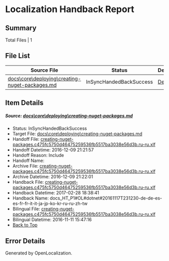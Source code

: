 # <a name='report-top'></a> Localization Handback Report

## Summary
 Total Files | 1

## File List
 Source File | Status | Details 
 ----------- | ------ | ------- 
 [docs\core\deploying\creating-nuget-packages.md](https://github.com/dotnet/docs/blob/90fe68f7f3c4b46502b5d3770b1a2d57c6af748a/docs/core/deploying/creating-nuget-packages.md) | InSyncHandedBackSuccess | [Details](#657981a05e831ffb849d0cd5b3ea25c079cb4fc132)

## Item Details
##### <a name='657981a05e831ffb849d0cd5b3ea25c079cb4fc132'></a> Source: [docs\core\deploying\creating-nuget-packages.md](https://github.com/dotnet/docs/blob/90fe68f7f3c4b46502b5d3770b1a2d57c6af748a/docs/core/deploying/creating-nuget-packages.md)
* Status: InSyncHandedBackSuccess
* Target File: [docs\core\deploying\creating-nuget-packages.md](https://github.com/dotnet/docs.ru-ru/blob/1346441deb193f6c437da6708cc55dfd83c206dd/docs/core/deploying/creating-nuget-packages.md)
* Handoff File: [creating-nuget-packages.c475fc5750d46475259536fb5517ba3038e56d3b.ru-ru.xlf](https://github.com/dotnet/docs.handoff/blob/52d8e9bffe84df86a203a17527ff6f37b0fdca4d/ol-handoff/dotnet/docs.ru-ru/master/ht-p1/creating-nuget-packages.c475fc5750d46475259536fb5517ba3038e56d3b.ru-ru.xlf)
* Handoff Datetime: 2016-12-09 21:21:57
* Handoff Reason: Include
* Handoff Name: 
* Archive File: [creating-nuget-packages.c475fc5750d46475259536fb5517ba3038e56d3b.ru-ru.xlf](https://github.com/dotnet/docs.handoff/blob/e5cf6efca38142a81450152b10fcd27c4901bb10/ol-archive/dotnet/docs.ru-ru/master/ht-p1/creating-nuget-packages.c475fc5750d46475259536fb5517ba3038e56d3b.ru-ru.xlf)
* Archive Datetime: 2016-12-09 21:22:01
* Handback File: [creating-nuget-packages.c475fc5750d46475259536fb5517ba3038e56d3b.ru-ru.xlf](https://github.com/dotnet/docs.handback/blob/8518b7ccede4dd870487835003729d2ed7d9e9cc/ol-handback/dotnet/docs.ru-ru/master/ht-p1/creating-nuget-packages.c475fc5750d46475259536fb5517ba3038e56d3b.ru-ru.xlf)
* Handback Datetime: 2017-02-28 18:38:41
* Handback Name: docs_HT_P1#OL#dotnet#20161117T231230-de-de-es-es-fr-fr-it-it-ja-jp-ko-kr-ru-ru-zh-tw
* Bilingual File: [creating-nuget-packages.c475fc5750d46475259536fb5517ba3038e56d3b.ru-ru.xlf](https://github.com/dotnet/docs.handback/blob/791daedda0274a4e274361b54c76d50785d56a44/ol-handback/dotnet/docs.ru-ru/master/ht-p1/creating-nuget-packages.c475fc5750d46475259536fb5517ba3038e56d3b.ru-ru.xlf)
* Bilingual Datetime: 2016-11-11 15:47:16
* [Back to Top](#report-top)


## Error Details

Generated by OpenLocalization.
